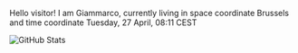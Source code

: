 Hello visitor! I am Giammarco, currently living in space coordinate Brussels and time coordinate Tuesday, 27 April, 08:11 CEST

![GitHub Stats](https://github-readme-stats.vercel.app/api?username=grcasanova)
